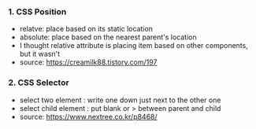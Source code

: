 ### 1. CSS Position
- relatve: place based on its static location
- absolute: place based on the nearest parent's location
- I thought relative attribute is placing item based on other components, but it wasn't
- source: https://creamilk88.tistory.com/197


### 2. CSS Selector 
- select two element : write one down just next to the other one
- select child element : put blank or > between parent and child
- source: https://www.nextree.co.kr/p8468/  
